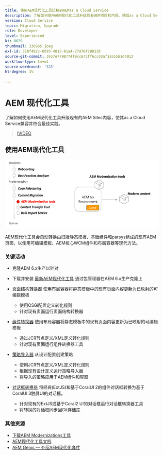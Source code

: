```yaml
---
title: 使用AEM现代化工具迁移到AEMas a Cloud Service
description: 了解如何使用AEM现代化工具升级现有AEM项目和内容，使其as a Cloud Service兼容。
version: Cloud Service
topic: Migration, Upgrade
role: Developer
level: Experienced
kt: 8629
thumbnail: 336965.jpeg
exl-id: 310f492c-0095-4015-81a4-27d76f288138
source-git-commit: 3657e7798774f9cc673ff6ccd8af1a555b1d4013
workflow-type: tm+mt
source-wordcount: '325'
ht-degree: 1%

---
```



# AEM 现代化工具

了解如何使用AEM现代化工具升级现有的AEM Sites内容，使其as a Cloud Service兼容并符合最佳实践。

>[!VIDEO](https://video.tv.adobe.com/v/336965/?quality=12&learn=on)

## 使用AEM现代化工具

![AEM现代化工具生命周期](./assets/aem-modernization-tools.png)

AEM现代化工具会自动转换由旧版静态模板、基础组件和parsys组成的现有AEM页面，以使用可编辑模板、AEM核心WCM组件和布局容器等现代方法。

### 关键活动

+ 克隆AEM 6.x生产以针对
+ 下载并安装 [最新AEM现代化工具](https://github.com/adobe/aem-modernize-tools/releases/latest) 通过包管理器在AEM 6.x生产克隆上

+ [页面结构转换器](https://opensource.adobe.com/aem-modernize-tools/pages/tools/page-structure.html) 使用布局容器将静态模板中的现有页面内容更新为已映射的可编辑模板
   + 使用OSGi配置定义转化规则
   + 针对现有页面运行页面结构转换器

+ [组件转换器](https://opensource.adobe.com/aem-modernize-tools/pages/tools/component.html) 使用布局容器将静态模板中的现有页面内容更新为已映射的可编辑模板
   + 通过JCR节点定义/XML定义转化规则
   + 针对现有页面运行组件转换器工具

+ [策略导入器](https://opensource.adobe.com/aem-modernize-tools/pages/tools/policy-importer.html) 从设计配置创建策略
   + 使用JCR节点定义/XML定义转化规则
   + 根据现有设计定义运行策略导入器
   + 将导入的策略应用于AEM组件和容器

+ [对话框转换器](https://opensource.adobe.com/aem-modernize-tools/pages/tools/dialog.html) 将经典(ExtJS)和基于CoralUI 2的组件对话框转换为基于CoralUI 3触屏UI的对话框。
   + 针对现有的ExtJS或基于Coral2 UI的对话框运行对话框转换器工具
   + 将转换的对话框同步回Git存储库

### 其他资源

+ [下载AEM Modernizations工具](https://github.com/adobe/aem-modernize-tools/releases/latest)
+ [AEM现代化工具文档](https://opensource.adobe.com/aem-modernize-tools/)
+ [AEM Gems — 介绍AEM现代化套件](https://helpx.adobe.com/experience-manager/kt/eseminars/gems/Introducing-the-AEM-Modernization-Suite.html)

